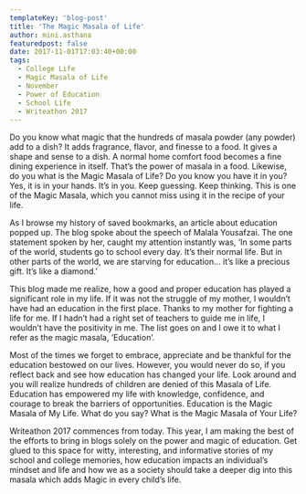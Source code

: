 ```yaml
---
templateKey: 'blog-post'
title: 'The Magic Masala of Life'
author: mini.asthana
featuredpost: false
date: 2017-11-01T17:03:40+00:00
tags:
  - College Life
  - Magic Masala of Life
  - November
  - Power of Education
  - School Life
  - Writeathon 2017
---
```

Do you know what magic that the hundreds of masala powder (any powder) add to a dish? It adds fragrance, flavor, and finesse to a food. It gives a shape and sense to a dish. A normal home comfort food becomes a fine dining experience in itself. That’s the power of masala in a food. Likewise, do you what is the Magic Masala of Life? Do you know you have it in you? Yes, it is in your hands. It’s in you. Keep guessing. Keep thinking. This is one of the Magic Masala, which you cannot miss using it in the recipe of your life.

As I browse my history of saved bookmarks, an article about education popped up. The blog spoke about the speech of Malala Yousafzai. The one statement spoken by her, caught my attention instantly was, ‘In some parts of the world, students go to school every day. It&#8217;s their normal life. But in other parts of the world, we are starving for education&#8230; it&#8217;s like a precious gift. It&#8217;s like a diamond.’

This blog made me realize, how a good and proper education has played a significant role in my life. If it was not the struggle of my mother, I wouldn’t have had an education in the first place. Thanks to my mother for fighting a life for me. If I hadn’t had a right set of teachers to guide me in life, I wouldn’t have the positivity in me. The list goes on and I owe it to what I refer as the magic masala, ‘Education’.

Most of the times we forget to embrace, appreciate and be thankful for the education bestowed on our lives. However, you would never do so, if you reflect back and see how education has changed your life. Look around and you will realize hundreds of children are denied of this Masala of Life. Education has empowered my life with knowledge, confidence, and courage to break the barriers of opportunities. Education is the Magic Masala of My Life. What do you say? What is the Magic Masala of Your Life?

Writeathon 2017 commences from today. This year, I am making the best of the efforts to bring in blogs solely on the power and magic of education. Get glued to this space for witty, interesting, and informative stories of my school and college memories, how education impacts an individual’s mindset and life and how we as a society should take a deeper dig into this masala which adds Magic in every child’s life.